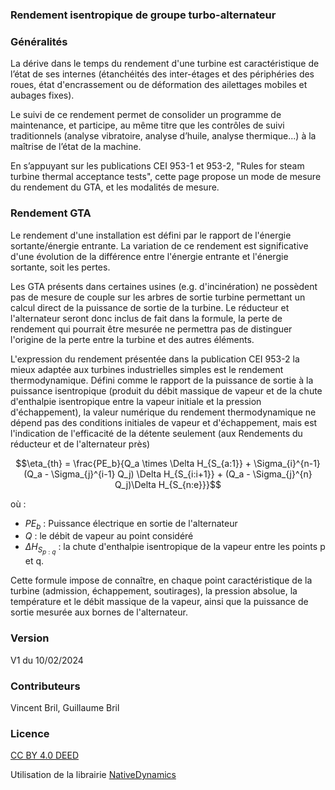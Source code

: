 ### Rendement isentropique de groupe turbo-alternateur

### Généralités

La dérive dans le temps du rendement d'une turbine est caractéristique de l’état de ses internes (étanchéités des inter-étages et des périphéries des roues, état d'encrassement ou de déformation des ailettages mobiles et aubages fixes).

Le suivi de ce rendement permet de consolider un programme de maintenance, et participe, au même titre que les contrôles de suivi traditionnels (analyse vibratoire, analyse d’huile, analyse thermique...) à la maîtrise de l’état de la machine.

En s’appuyant sur les publications CEI 953-1 et 953-2, "Rules for steam turbine thermal acceptance tests", cette page propose un mode de mesure du rendement du GTA, et les modalités de mesure.

### Rendement GTA

Le rendement d'une installation est défini par le rapport de l'énergie sortante/énergie entrante.
La variation de ce rendement est significative d'une évolution de la différence entre l'énergie entrante et l'énergie sortante, soit les pertes.

Les GTA présents dans certaines usines (e.g. d'incinération) ne possèdent pas de mesure de couple sur les arbres de sortie turbine permettant un calcul direct de la puissance de sortie de la turbine. Le réducteur et l'alternateur seront donc inclus de fait dans la formule, la perte de rendement qui pourrait être mesurée ne permettra pas de distinguer l'origine de la perte entre la turbine et des autres éléments.

L'expression du rendement présentée dans la publication CEI 953-2 la mieux adaptée aux turbines industrielles simples est le rendement thermodynamique. Défini comme le rapport de la puissance de sortie à la puissance isentropique (produit du débit massique de vapeur et de la chute d'enthalpie isentropique entre la vapeur initiale et la pression d'échappement), la valeur numérique du rendement thermodynamique ne dépend pas des conditions initiales de vapeur et d'échappement, mais est l'indication de l'efficacité de la détente seulement (aux Rendements du réducteur et de l'alternateur près)

$$\eta_{th} = \frac{PE_b}{Q_a \times \Delta H_{S_{a:1}} + \Sigma_{i}^{n-1} (Q_a - \Sigma_{j}^{i-1} Q_j) \Delta H_{S_{i:i+1}} + (Q_a - \Sigma_{j}^{n} Q_j)\Delta H_{S_{n:e}}}$$

où :

- $PE_b$ : Puissance électrique en sortie de l'alternateur
- $Q$ : le débit de vapeur au point considéré
- $\Delta H_{S_{p:q}}$ : la chute d'enthalpie isentropique de la vapeur entre les points p et q.

Cette formule impose de connaître, en chaque point caractéristique de la turbine (admission, échappement, soutirages), la pression absolue, la température et le débit massique de la vapeur, ainsi que la puissance de sortie mesurée aux bornes de l'alternateur.

### Version
V1 du 10/02/2024

### Contributeurs

Vincent Bril, Guillaume Bril

### Licence

[CC BY 4.0 DEED](http://creativecommons.org/licenses/by/4.0/legalcode)

Utilisation de la librairie [NativeDynamics](https://github.com/NativeDynamics/NeutriumJS.thermo.IAPWS97.git)
